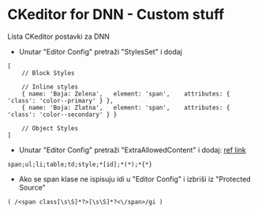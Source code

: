 # CKeditor for DNN - Custom stuff
Lista CKeditor postavki za DNN

- Unutar "Editor Config" pretraži "StylesSet" i dodaj
```
[
    // Block Styles

    // Inline styles
    { name: 'Boja: Zelena',   element: 'span',    attributes: { 'class': 'color--primary' } },
    { name: 'Boja: Zlatna',   element: 'span',    attributes: { 'class': 'color--secondary' } }

    // Object Styles
]
```

- Unutar "Editor Config" pretraži "ExtraAllowedContent" i dodaj: [ref link](http://drupal.stackexchange.com/questions/90710/prevent-wysiwygckeditor-from-stripping-html-classes)
```
span;ul;li;table;td;style;*[id];*(*);*{*}
```

- Ako se span klase ne ispisuju idi u "Editor Config" i izbriši iz "Protected Source"
```
( /<span class[\s\S]*?>[\s\S]*?<\/span>/gi )
```
